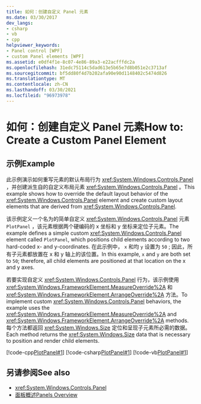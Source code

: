 ```yaml
---
title: 如何：创建自定义 Panel 元素
ms.date: 03/30/2017
dev_langs:
- csharp
- vb
- cpp
helpviewer_keywords:
- Panel control [WPF]
- custom Panel elements [WPF]
ms.assetid: e0df4f1e-8c07-4e86-89a3-e22acfffdc2a
ms.openlocfilehash: 31edc75114c5dad613e5b65e7d8b051e2c3713af
ms.sourcegitcommit: bf5dd80f4d7b202afa90e90d1148402c5474d826
ms.translationtype: MT
ms.contentlocale: zh-CN
ms.lasthandoff: 03/30/2021
ms.locfileid: "96973978"
---
```

# <a name="how-to-create-a-custom-panel-element"></a><span data-ttu-id="6df30-102">如何：创建自定义 Panel 元素</span><span class="sxs-lookup"><span data-stu-id="6df30-102">How to: Create a Custom Panel Element</span></span>
## <a name="example"></a><span data-ttu-id="6df30-103">示例</span><span class="sxs-lookup"><span data-stu-id="6df30-103">Example</span></span>  
 <span data-ttu-id="6df30-104">此示例演示如何重写元素的默认布局行为 <xref:System.Windows.Controls.Panel> ，并创建派生自的自定义布局元素 <xref:System.Windows.Controls.Panel> 。</span><span class="sxs-lookup"><span data-stu-id="6df30-104">This example shows how to override the default layout behavior of the <xref:System.Windows.Controls.Panel> element and create custom layout elements that are derived from <xref:System.Windows.Controls.Panel>.</span></span>  
  
 <span data-ttu-id="6df30-105">该示例定义一个名为的简单自定义 <xref:System.Windows.Controls.Panel> 元素 `PlotPanel` ，该元素根据两个硬编码的 x 坐标和 y 坐标来定位子元素。</span><span class="sxs-lookup"><span data-stu-id="6df30-105">The example defines a simple custom <xref:System.Windows.Controls.Panel> element called `PlotPanel`, which positions child elements according to two hard-coded x- and y-coordinates.</span></span> <span data-ttu-id="6df30-106">在此示例中， `x` 和均 `y` 设置为 `50` ; 因此，所有子元素都放置在 x 和 y 轴上的该位置。</span><span class="sxs-lookup"><span data-stu-id="6df30-106">In this example, `x` and `y` are both set to `50`; therefore, all child elements are positioned at that location on the x and y axes.</span></span>  
  
 <span data-ttu-id="6df30-107">若要实现自定义 <xref:System.Windows.Controls.Panel> 行为，该示例使用 <xref:System.Windows.FrameworkElement.MeasureOverride%2A> 和 <xref:System.Windows.FrameworkElement.ArrangeOverride%2A> 方法。</span><span class="sxs-lookup"><span data-stu-id="6df30-107">To implement custom <xref:System.Windows.Controls.Panel> behaviors, the example uses the <xref:System.Windows.FrameworkElement.MeasureOverride%2A> and <xref:System.Windows.FrameworkElement.ArrangeOverride%2A> methods.</span></span> <span data-ttu-id="6df30-108">每个方法都返回 <xref:System.Windows.Size> 定位和呈现子元素所必需的数据。</span><span class="sxs-lookup"><span data-stu-id="6df30-108">Each method returns the <xref:System.Windows.Size> data that is necessary to position and render child elements.</span></span>  
  
 [!code-cpp[PlotPanel#1](~/samples/snippets/cpp/VS_Snippets_Wpf/PlotPanel/CPP/PlotPanel.cpp#1)]
 [!code-csharp[PlotPanel#1](~/samples/snippets/csharp/VS_Snippets_Wpf/PlotPanel/CSharp/PlotPanel.cs#1)]
 [!code-vb[PlotPanel#1](~/samples/snippets/visualbasic/VS_Snippets_Wpf/PlotPanel/VisualBasic/PlotPanel.vb#1)]  
  
## <a name="see-also"></a><span data-ttu-id="6df30-109">另请参阅</span><span class="sxs-lookup"><span data-stu-id="6df30-109">See also</span></span>

- <xref:System.Windows.Controls.Panel>
- [<span data-ttu-id="6df30-110">面板概述</span><span class="sxs-lookup"><span data-stu-id="6df30-110">Panels Overview</span></span>](panels-overview.md)
